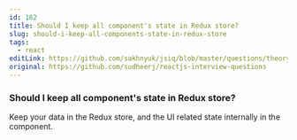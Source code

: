 ```yaml
---
id: 162
title: Should I keep all component's state in Redux store?
slug: should-i-keep-all-components-state-in-redux-store
tags:
  - react
editLink: https://github.com/sakhnyuk/jsiq/blob/master/questions/theory/react/162.md
original: https://github.com/sudheerj/reactjs-interview-questions
---
```


### Should I keep all component's state in Redux store?

Keep your data in the Redux store, and the UI related state internally in the component.